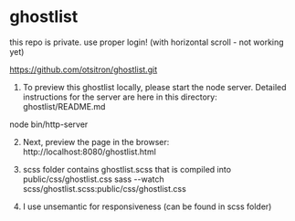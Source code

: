 # ghostlist
this repo is private. use proper login!
(with horizontal scroll - not working yet)

https://github.com/otsitron/ghostlist.git

1. To preview this ghostlist locally, please start the node server. 
Detailed instructions for the server are here in this directory: ghostlist/README.md

node bin/http-server

2. Next, preview the page in the browser:
http://localhost:8080/ghostlist.html

3. scss folder contains ghostlist.scss that is compiled into public/css/ghostlist.css 
sass --watch scss/ghostlist.scss:public/css/ghostlist.css

4. I use unsemantic for responsiveness (can be found in scss folder)
